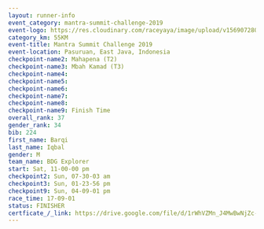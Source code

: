 ```yaml
---
layout: runner-info 
event_category: mantra-summit-challenge-2019 
event-logo: https://res.cloudinary.com/raceyaya/image/upload/v1569072809/logo/mantra-image_segrbx.jpg
category_km: 55KM 
event-title: Mantra Summit Challenge 2019 
event-location: Pasuruan, East Java, Indonesia 
checkpoint-name2: Mahapena (T2) 
checkpoint-name3: Mbah Kamad (T3) 
checkpoint-name4: 
checkpoint-name5: 
checkpoint-name6: 
checkpoint-name7: 
checkpoint-name8: 
checkpoint-name9: Finish Time
overall_rank: 37
gender_rank: 34
bib: 224
first_name: Barqi
last_name: Iqbal
gender: M
team_name: BDG Explorer
start: Sat, 11-00-00 pm
checkpoint2: Sun, 07-30-03 am
checkpoint3: Sun, 01-23-56 pm
checkpoint9: Sun, 04-09-01 pm
race_time: 17-09-01
status: FINISHER
certficate_/_link: https://drive.google.com/file/d/1rWhVZMn_J4MwBwNjZc-3qUm-mYxfmqTM/view?usp=sharing
---
```


